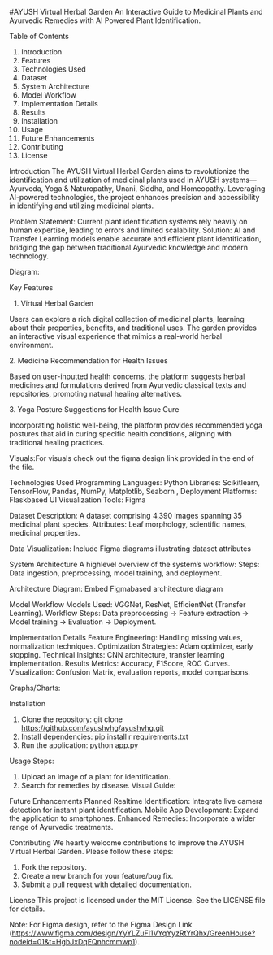 #AYUSH Virtual Herbal Garden
An Interactive Guide to Medicinal Plants and Ayurvedic Remedies with AI Powered Plant Identification.

 Table of Contents
1. Introduction
2. Features
3. Technologies Used 
4. Dataset 
5. System Architecture 
6. Model Workflow 
7. Implementation Details 
8. Results 
9. Installation 
10. Usage 
11. Future Enhancements 
12. Contributing 
13. License 



Introduction
The AYUSH Virtual Herbal Garden aims to revolutionize the identification and utilization of medicinal plants used in AYUSH systems—Ayurveda, Yoga & Naturopathy, Unani, Siddha, and Homeopathy. Leveraging AI-powered technologies, the project enhances precision and accessibility in identifying and utilizing medicinal plants.

Problem Statement: Current plant identification systems rely heavily on human expertise, leading to errors and limited scalability.
Solution: AI and Transfer Learning models enable accurate and efficient plant identification, bridging the gap between traditional Ayurvedic knowledge and modern technology.

Diagram:

Key Features

 1.⁠ ⁠Virtual Herbal Garden

Users can explore a rich digital collection of medicinal plants, learning about their properties, benefits, and traditional uses. The garden provides an interactive visual experience that mimics a real-world herbal environment.

2.⁠ ⁠Medicine Recommendation for Health Issues

Based on user-inputted health concerns, the platform suggests herbal medicines and formulations derived from Ayurvedic classical texts and repositories, promoting natural healing alternatives.

3.⁠ ⁠Yoga Posture Suggestions for Health Issue Cure

Incorporating holistic well-being, the platform provides recommended yoga postures that aid in curing specific health conditions, aligning with traditional healing practices.




 Visuals:For visuals check out the figma design link provided in the end of the
file.


Technologies Used
 Programming Languages: Python
 Libraries: Scikitlearn, TensorFlow, Pandas, NumPy, Matplotlib, Seaborn ,
 Deployment Platforms: Flaskbased UI
 Visualization Tools: Figma



 Dataset
 Description: A dataset comprising 4,390 images spanning 35 medicinal plant species.
 Attributes: Leaf morphology, scientific names, medicinal properties.

 Data Visualization: Include Figma diagrams illustrating dataset attributes



System Architecture
A highlevel overview of the system’s workflow:
 Steps: Data ingestion, preprocessing, model training, and deployment.

 Architecture Diagram: Embed Figmabased architecture diagram

 Model Workflow
 Models Used: VGGNet, ResNet, EfficientNet (Transfer Learning).
 Workflow Steps: Data preprocessing -> Feature extraction ->  Model training
 -> Evaluation -> Deployment.

 Implementation Details
 Feature Engineering: Handling missing values, normalization techniques.
 Optimization Strategies: Adam optimizer, early stopping.
 Technical Insights: CNN architecture, transfer learning implementation. 
 Results
 Metrics: Accuracy, F1Score, ROC Curves.
 Visualization: Confusion Matrix, evaluation reports, model comparisons.

 Graphs/Charts: 



Installation
1. Clone the repository:
   git clone https://github.com/ayushvhg/ayushvhg.git
2. Install dependencies:
   pip install r requirements.txt
3. Run the application:
   python app.py


 Usage
 Steps:
  1. Upload an image of a plant for identification.
  2. Search for remedies by disease.
 Visual Guide: 



 Future Enhancements Planned 
 Realtime Identification: Integrate live camera detection for instant plant identification.
 Mobile App Development: Expand the application to smartphones.
 Enhanced Remedies: Incorporate a wider range of Ayurvedic treatments.



Contributing
We heartly welcome contributions to improve the AYUSH Virtual Herbal Garden. Please follow these steps:
1. Fork the repository.
2. Create a new branch for your feature/bug fix.
3. Submit a pull request with detailed documentation.



 License
This project is licensed under the MIT License. See the LICENSE file for details.


Note: For Figma design, refer to the Figma Design Link
(https://www.figma.com/design/YyYLZuFl1VYqYyzRtYrQhx/GreenHouse?nodeid=01&t=HgbJxDqEQnhcmmwp1).
